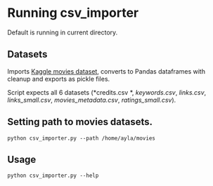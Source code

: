 # Running csv_importer

Default is running in current directory.

## Datasets

Imports [Kaggle movies dataset](https://www.kaggle.com/rounakbanik/the-movies-dataset),
converts to Pandas dataframes with cleanup and exports as pickle files.

Script expects all 6 datasets (*credits.csv *, *keywords.csv*, *links.csv*, *links_small.csv*, *movies_metadata.csv*, *ratings_small.csv*).


## Setting path to movies datasets.

```
python csv_importer.py --path /home/ayla/movies
```

## Usage

```
python csv_importer.py --help
```
